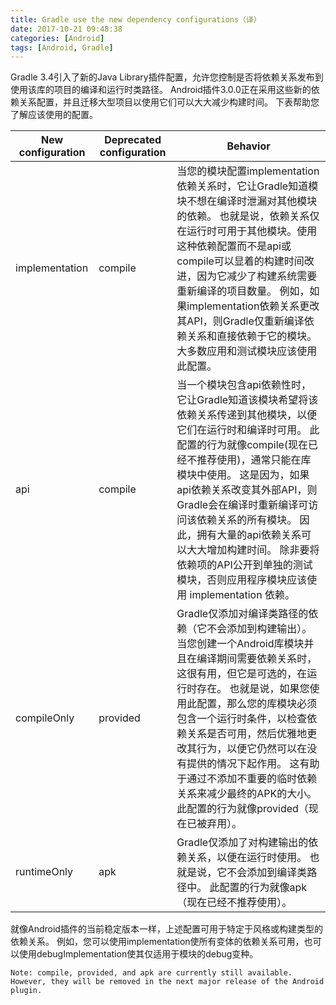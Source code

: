 ```yaml
---
title: Gradle use the new dependency configurations（译）
date: 2017-10-21 09:48:38
categories: [Android]
tags: [Android, Gradle]
---
```

Gradle 3.4引入了新的Java Library插件配置，允许您控制是否将依赖关系发布到使用该库的项目的编译和运行时类路径。 Android插件3.0.0正在采用这些新的依赖关系配置，并且迁移大型项目以使用它们可以大大减少构建时间。 下表帮助您了解应该使用的配置。

| New configuration | Deprecated configuration | Behavior |
| ------ | ------ | ------ | 
| implementation | compile | 当您的模块配置implementation依赖关系时，它让Gradle知道模块不想在编译时泄漏对其他模块的依赖。 也就是说，依赖关系仅在运行时可用于其他模块。使用这种依赖配置而不是api或compile可以显着的构建时间改进，因为它减少了构建系统需要重新编译的项目数量。 例如，如果implementation依赖关系更改其API，则Gradle仅重新编译依赖关系和直接依赖于它的模块。 大多数应用和测试模块应该使用此配置。 |
| api | compile | 当一个模块包含api依赖性时，它让Gradle知道该模块希望将该依赖关系传递到其他模块，以便它们在运行时和编译时可用。 此配置的行为就像compile(现在已经不推荐使用)，通常只能在库模块中使用。 这是因为，如果api依赖关系改变其外部API，则Gradle会在编译时重新编译可访问该依赖关系的所有模块。 因此，拥有大量的api依赖关系可以大大增加构建时间。 除非要将依赖项的API公开到单独的测试模块，否则应用程序模块应该使用 implementation 依赖。 |
| compileOnly | provided | Gradle仅添加对编译类路径的依赖（它不会添加到构建输出）。 当您创建一个Android库模块并且在编译期间需要依赖关系时，这很有用，但它是可选的，在运行时存在。 也就是说，如果您使用此配置，那么您的库模块必须包含一个运行时条件，以检查依赖关系是否可用，然后优雅地更改其行为，以便它仍然可以在没有提供的情况下起作用。 这有助于通过不添加不重要的临时依赖关系来减少最终的APK的大小。 此配置的行为就像provided（现在已被弃用）。 |
| runtimeOnly | apk | Gradle仅添加了对构建输出的依赖关系，以便在运行时使用。 也就是说，它不会添加到编译类路径中。 此配置的行为就像apk（现在已经不推荐使用）。 |

就像Android插件的当前稳定版本一样，上述配置可用于特定于风格或构建类型的依赖关系。 例如，您可以使用implementation使所有变体的依赖关系可用，也可以使用debugImplementation使其仅适用于模块的debug变种。

    Note: compile, provided, and apk are currently still available. However, they will be removed in the next major release of the Android plugin.